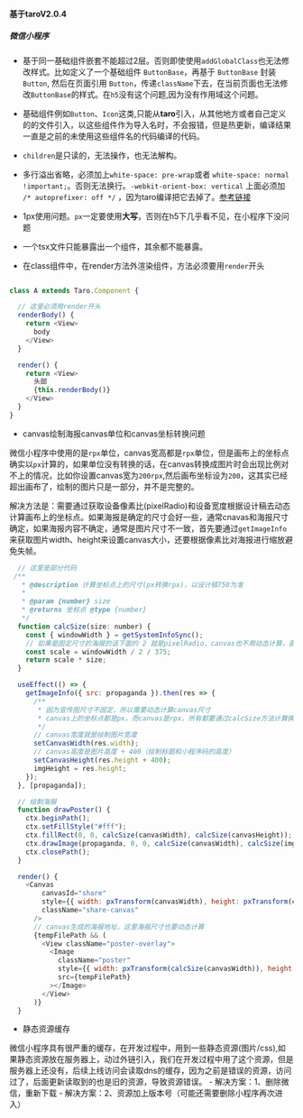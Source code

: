 <!--
 * @Author: zhaojuntong
 * @Date: 2020-02-26 21:38:18
 * @LastEditTime: 2020-03-12 11:40:05
 * @LastEditors: zhaojuntong
 * @Description: 键入文件描述
 -->
#### 基于taroV2.0.4
##### 微信小程序
- 基于同一基础组件嵌套不能超过2层。否则即使使用`addGlobalClass`也无法修改样式。比如定义了一个基础组件 `ButtonBase`，再基于 `ButtonBase` 封装 `Button`, 然后在页面引用 `Button`，传递`className`下去，在当前页面也无法修改`ButtonBase`的样式。在`h5`没有这个问题,因为没有作用域这个问题。

- 基础组件例如`Button`、`Icon`这类,只能从**taro**引入，从其他地方或者自己定义的的文件引入，以这些组件作为导入名时，不会报错，但是热更新，编译结果一直是之前的未使用这些组件名的代码编译的代码。

- `children`是只读的，无法操作，也无法解构。

- 多行溢出省略，必须加上`white-space: pre-wrap`或者 `white-space: normal !important;`。否则无法换行。`-webkit-orient-box: vertical` 上面必须加 `/* autoprefixer: off */` ，因为taro编译把它去掉了。[参考链接](https://stackoverflow.com/questions/46152850/webkit-box-orient-styling-disappears-from-styling)

- 1px使用问题。`px`一定要使用**大写**，否则在h5下几乎看不见，在小程序下没问题

- 一个tsx文件只能暴露出一个组件，其余都不能暴露。

- 在class组件中，在render方法外渲染组件，方法必须要用`render`开头
```javascript

class A extends Taro.Component {

  // 这里必须用render开头
  renderBody() {
    return <View>
      body
    </View>
  }

  render() {
    return <View>
      头部
      {this.renderBody()}
    </View>
  }
}

```

- canvas绘制海报canvas单位和canvas坐标转换问题

微信小程序中使用的是`rpx`单位，canvas宽高都是`rpx`单位，但是画布上的坐标点确实以`px`计算的，如果单位没有转换的话，在canvas转换成图片时会出现比例对不上的情况，比如你设置canvas宽为`200rpx`,然后画布坐标设为`200`，这其实已经超出画布了，绘制的图片只是一部分，并不是完整的。

解决方法是：需要通过获取设备像素比(pixelRadio)和设备宽度根据设计稿去动态计算画布上的坐标点。如果海报是确定的尺寸会好一些，通常cnavas和海报尺寸确定，如果海报内容不确定，通常是图片尺寸不一致，首先要通过`getImageInfo`来获取图片width、height来设置canvas大小，还要根据像素比对海报进行缩放避免失帧。
```javascript
  // 这里是部分代码
 /**
   * @description 计算坐标点上的尺寸(px转换rpx)，以设计稿750为准
   *
   * @param {number} size
   * @returns 坐标点 @type {number}
   */
  function calcSize(size: number) {
    const { windowWidth } = getSystemInfoSync();
    // 如果是固定尺寸的海报的话下面的 2 就是pixelRadio，canvas也不用动态计算，直接计算坐标点来适配就好了
    const scale = windowWidth / 2 / 375;
    return scale * size;
  }

  useEffect(() => {
    getImageInfo({ src: propaganda }).then(res => {
      /**
       * 因为宣传图尺寸不固定，所以需要动态计算canvas尺寸
       * canvas上的坐标点都是px，而canvas是rpx，所有都要通过calcSize方法计算换成rpx的尺寸才对得上
       */
      // canvas宽度就是绘制图片宽度
      setCanvasWidth(res.width);
      // canvas高度是图片高度 + 400（绘制标题和小程序码的高度）
      setCanvasHeight(res.height + 400);
      imgHeight = res.height;
    });
  }, [propaganda]);

  // 绘制海报
  function drawPoster() {
    ctx.beginPath();
    ctx.setFillStyle("#fff");
    ctx.fillRect(0, 0, calcSize(canvasWidth), calcSize(canvasHeight));
    ctx.drawImage(propaganda, 0, 0, calcSize(canvasWidth), calcSize(imgHeight));
    ctx.closePath();
  }

  render() {
    <Canvas
        canvasId="share"
        style={{ width: pxTransform(canvasWidth), height: pxTransform(canvasHeight) }}
        className="share-canvas"
      />
      // canvas生成的海报地址，这里海报尺寸也要动态计算
      {tempFilePath && (
        <View className="poster-overlay">
          <Image
            className="poster"
            style={{ width: pxTransform(calcSize(canvasWidth)), height: pxTransform(calcSize(canvasHeight)) }}
            src={tempFilePath}
          ></Image>
        </View>
      )}
  }
```

- 静态资源缓存

微信小程序具有很严重的缓存，在开发过程中，用到一些静态资源(图片/css),如果静态资源放在服务器上，动过外链引入，我们在开发过程中用了这个资源，但是服务器上还没有，后续上线访问会读取dns的缓存，因为之前是错误的资源，访问过了，后面更新读取到的也是旧的资源，导致资源错误。
    - 解决方案：1、删除微信，重新下载
    - 解决方案：2、资源加上版本号（可能还需要删除小程序再次进入）